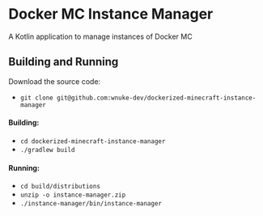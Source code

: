 # Docker MC Instance Manager

A Kotlin application to manage instances of Docker MC

## Building and Running

Download the source code:

 - `git clone git@github.com:wnuke-dev/dockerized-minecraft-instance-manager`

#### Building:

 - `cd dockerized-minecraft-instance-manager`
 - `./gradlew build`
 
#### Running:
 
 - `cd build/distributions`
 - `unzip -o instance-manager.zip`
 - `./instance-manager/bin/instance-manager`
